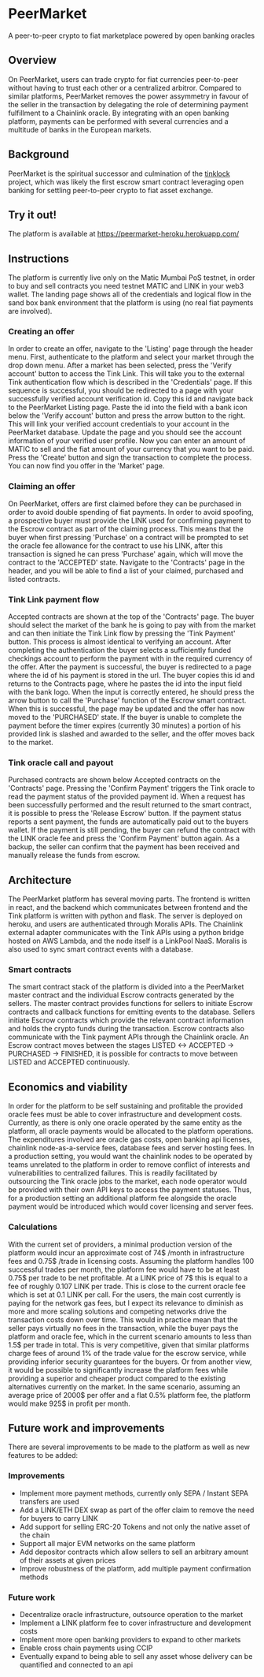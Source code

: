 # PeerMarket
A peer-to-peer crypto to fiat marketplace powered by open banking oracles

## Overview
On PeerMarket, users can trade crypto for fiat currencies peer-to-peer without having to trust each other or a centralized arbitror. Compared to similar platforms, 
PeerMarket removes the power assymmetry in favour of the seller in the transaction by delegating the role of determining payment fulfillment to a Chainlink oracle.
By integrating with an open banking platform, payments can be performed with several currencies and a multitude of banks in the European markets.

## Background
PeerMarket is the spiritual successor and culmination of the [tinklock](https://github.com/wollbo/tinklock) project, which was likely the first escrow smart contract leveraging open banking for settling peer-to-peer crypto to fiat asset exchange.

## Try it out!
The platform is available at https://peermarket-heroku.herokuapp.com/

## Instructions
The platform is currently live only on the Matic Mumbai PoS testnet, in order to buy and sell contracts you need testnet MATIC and LINK in your web3 wallet.
The landing page shows all of the credentials and logical flow in the sand box bank environment that the platform is using (no real fiat payments are involved).

### Creating an offer
In order to create an offer, navigate to the 'Listing' page through the header menu. First, authenticate to the platform and select your market through the drop down menu.
After a market has been selected, press the 'Verify account' button to access the Tink Link. This will take you to the external Tink authentication flow which is described in the 'Credentials' page.
If this sequence is successful, you should be redirected to a page with your successfully verified account verification id. Copy this id and navigate back to the PeerMarket Listing page.
Paste the id into the field with a bank icon below the 'Verify account' button and press the arrow button to the right. This will link your verified account credentials to your account in the PeerMarket database.
Update the page and you should see the account information of your verified user profile. Now you can enter an amount of MATIC to sell and the fiat amount of your currency that you want to be paid.
Press the 'Create' button and sign the transaction to complete the process. You can now find you offer in the 'Market' page.

### Claiming an offer
On PeerMarket, offers are first claimed before they can be purchased in order to avoid double spending of fiat payments. In order to avoid spoofing,
a prospective buyer must provide the LINK used for confirming payment to the Escrow contract as part of the claiming process. This means that the buyer when first pressing
'Purchase' on a contract will be prompted to set the oracle fee allowance for the contract to use his LINK, after this transaction is signed he can press 'Purchase' again,
which will move the contract to the 'ACCEPTED' state. Navigate to the 'Contracts' page in the header, and you will be able to find a list of your claimed, purchased and listed contracts.

### Tink Link payment flow
Accepted contracts are shown at the top of the 'Contracts' page. The buyer should select the market of the bank he is going to pay with from the market and can
then initiate the Tink Link flow by pressing the 'Tink Payment' button. This process is almost identical to verifying an account. After completing the authentication the buyer 
selects a sufficiently funded checkings account to perform the payment with in the required currency of the offer. After the payment is successful, the buyer is redirected
to a page where the id of his payment is stored in the url. The buyer copies this id and returns to the Contracts page, where he pastes the id into the input field with the bank logo.
When the input is correctly entered, he should press the arrow button to call the 'Purchase' function of the Escrow smart contract. When this is successful, the page may be updated and the offer
has now moved to the 'PURCHASED' state. If the buyer is unable to complete the payment before the timer expires (currently 30 minutes) a portion of his provided link is slashed and awarded to the seller, and the offer moves back to the market. 

### Tink oracle call and payout
Purchased contracts are shown below Accepted contracts on the 'Contracts' page. Pressing the 'Confirm Payment' triggers the Tink oracle to read the payment status of the provided payment id.
When a request has been successfully performed and the result returned to the smart contract, it is possible to press the 'Release Escrow' button. If the payment status reports a sent payment,
the funds are automatically paid out to the buyers wallet. If the payment is still pending, the buyer can refund the contract with the LINK oracle fee and press the 'Confirm Payment' button again.
As a backup, the seller can confirm that the payment has been received and manually release the funds from escrow.

## Architecture
The PeerMarket platform has several moving parts. The frontend is written in react, and the backend which communicates between frontend and the Tink platform is written with python and flask. The server is deployed on heroku, and users are authenticated through Moralis APIs. The Chainlink external adapter communicates with the Tink APIs using a python bridge hosted on AWS Lambda, and the node itself is a LinkPool NaaS. Moralis is also used to sync smart contract events with a database.

### Smart contracts
The smart contract stack of the platform is divided into a the PeerMarket master contract and the individual Escrow contracts generated by the sellers. The master contract provides functions for sellers to initiate Escrow contracts and callback functions for emitting events to the database. Sellers initiate Escrow contracts which provide the relevant contract information and holds the crypto funds during the transaction. Escrow contracts also communicate with the Tink payment APIs through the Chainlink oracle. An Escrow contract moves between the stages LISTED <-> ACCEPTED -> PURCHASED -> FINISHED, it is possible for contracts to move between LISTED and ACCEPTED continuously.

## Economics and viability
In order for the platform to be self sustaining and profitable the provided oracle fees must be able to cover infrastructure and development costs. Currently, as there is only one oracle operated by the same entity as the platform, all oracle payments would be allocated to the platform operations. The expenditures involved are oracle gas costs, open banking api licenses, chainlink node-as-a-service fees, database fees and server hosting fees.
In a production setting, you would want the chainlink nodes to be operated by teams unrelated to the platform in order to remove conflict of interests and vulnerabilities to centralized failures. This is readily facilitated by outsourcing the Tink oracle jobs to the market, each node operator would be provided with their own API keys to access the payment statuses. Thus, for a production setting an additional platform fee alongside the oracle payment would be introduced which would cover licensing and server fees. 

### Calculations
With the current set of providers, a minimal production version of the platform would incur an approximate cost of 74$ /month in infrastructure fees and 0.75$ /trade in licensing costs.
Assuming the platform handles 100 successful trades per month, the platform fee would have to be at least 0.75$ per trade to be net profitable. At a LINK price of 7$ this is equal to a fee of roughly 0.107 LINK per trade. This is close to the current oracle fee which is set at 0.1 LINK per call.
For the users, the main cost currently is paying for the network gas fees, but I expect its relevance to diminish as more and more scaling solutions and competing networks drive the transaction costs down over time. This would in practice mean that the seller pays virtually no fees in the transaction, while the buyer pays the platform and oracle fee, which in the current scenario amounts to less than 1.5$ per trade in total. This is very competitive, given that similar platforms charge fees of around 1% of the trade value for the escrow service, while providing inferior security guarantees for the buyers. Or from another view, it would be possible to significantly increase the platform fees while providing a superior and cheaper product compared to the existing alternatives currently on the market. In the same scenario, assuming an average price of 2000$ per offer and a flat 0.5% platform fee, the platform would make 925$ in profit per month.

## Future work and improvements
There are several improvements to be made to the platform as well as new features to be added:

### Improvements
- Implement more payment methods, currently only SEPA / Instant SEPA transfers are used
- Add a LINK/ETH DEX swap as part of the offer claim to remove the need for buyers to carry LINK
- Add support for selling ERC-20 Tokens and not only the native asset of the chain
- Support all major EVM networks on the same platform
- Add depositor contracts which allow sellers to sell an arbitrary amount of their assets at given prices
- Improve robustness of the platform, add multiple payment confirmation methods

### Future work
- Decentralize oracle infrastructure, outsource operation to the market
- Implement a LINK platform fee to cover infrastructure and development costs
- Implement more open banking providers to expand to other markets
- Enable cross chain payments using CCIP
- Eventually expand to being able to sell any asset whose delivery can be quantified and connected to an api
